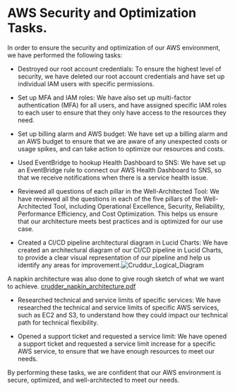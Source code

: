 # AWS Security and Optimization Tasks.

In order to ensure the security and optimization of our AWS environment, we have performed the following tasks:

- Destroyed our root account credentials: To ensure the highest level of security, we have deleted our root account credentials and have set up individual IAM users with specific permissions.

- Set up MFA and IAM roles: We have also set up multi-factor authentication (MFA) for all users, and have assigned specific IAM roles to each user to ensure that they only have access to the resources they need.

- Set up billing alarm and AWS budget: We have set up a billing alarm and an AWS budget to ensure that we are aware of any unexpected costs or usage spikes, and can take action to optimize our resources and costs.

- Used EventBridge to hookup Health Dashboard to SNS: We have set up an EventBridge rule to connect our AWS Health Dashboard to SNS, so that we receive notifications when there is a service health issue.

- Reviewed all questions of each pillar in the Well-Architected Tool: We have reviewed all the questions in each of the five pillars of the Well-Architected Tool, including Operational Excellence, Security, Reliability, Performance Efficiency, and Cost Optimization. This helps us ensure that our architecture meets best practices and is optimized for our use case.

- Created a CI/CD pipeline architectural diagram in Lucid Charts: We have created an architectural diagram of our CI/CD pipeline in Lucid Charts, to provide a clear visual representation of our pipeline and help us identify any areas for improvement.![Cruddur_Logical_Diagram](https://user-images.githubusercontent.com/93763783/219880180-08a03c93-9d70-446a-9e5b-a9d8b6247b70.png)

A napkin architecture was also done to give rough sketch of what we want to achieve.
[crudder_napkin_architecture.pdf](https://github.com/CloudOpsEU/aws-bootcamp-cruddur-2023/files/10774810/crudder_napkin_architecture.pdf)

- Researched technical and service limits of specific services: We have researched the technical and service limits of specific AWS services, such as EC2 and S3, to understand how they could impact our technical path for technical flexibility.

- Opened a support ticket and requested a service limit: We have opened a support ticket and requested a service limit increase for a specific AWS service, to ensure that we have enough resources to meet our needs.

By performing these tasks, we are confident that our AWS environment is secure, optimized, and well-architected to meet our needs.
